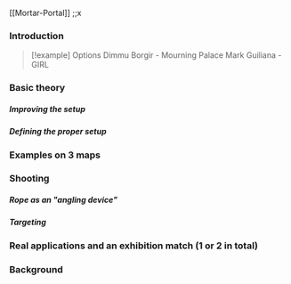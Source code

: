 [[Mortar-Portal]] ;;x
### Introduction
>[!example] Options
Dimmu Borgir - Mourning Palace
Mark Guiliana - GIRL
### Basic theory
##### Improving the setup
##### Defining the proper setup
### Examples on 3 maps
### Shooting
##### Rope as an "angling device"
##### Targeting
### Real applications and an exhibition match (1 or 2 in total)
### Background
